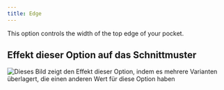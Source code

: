 ```yaml
---
title: Edge
---
```


This option controls the width of the top edge of your pocket.

## Effekt dieser Option auf das Schnittmuster

![Dieses Bild zeigt den Effekt dieser Option, indem es mehrere Varianten überlagert, die einen anderen Wert für diese Option haben](lucy_edge_sample.svg "Effekt dieser Option auf das Schnittmuster")
